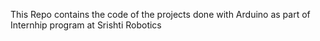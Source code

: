 This Repo contains the code of the projects done with Arduino as part of Internhip program at Srishti Robotics
